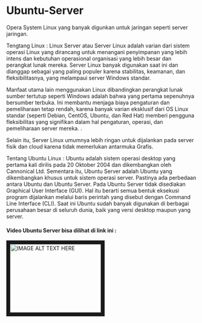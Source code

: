 # Ubuntu-Server
Opera System Linux yang banyak digunkan untuk jaringan seperti server jaringan.

Tengtang Linux :
Linux Server atau Server Linux adalah varian dari sistem operasi Linux yang dirancang untuk menangani penyimpanan yang lebih intens
dan kebutuhan operasional organisasi yang lebih besar dan perangkat lunak mereka. Server Linux banyak digunakan saat ini dan
dianggap sebagai yang paling populer karena stabilitas, keamanan, dan fleksibilitasnya, yang melampaui server Windows
standar.

Manfaat utama lain menggunakan Linux dibandingkan perangkat lunak sumber tertutup seperti Windows adalah bahwa yang
pertama sepenuhnya bersumber terbuka. Ini membantu menjaga biaya pengaturan dan pemeliharaan tetap rendah, karena
banyak varian eksklusif dari OS Linux standar (seperti Debian, CentOS, Ubuntu, dan Red Hat) memberi pengguna fleksibilitas
yang signifikan dalam hal pengaturan, operasi, dan pemeliharaan server mereka. .

Selain itu, Server Linux umumnya lebih ringan untuk dijalankan pada server fisik dan cloud karena tidak memerlukan antarmuka
Grafis.

Tentang Ubuntu Linux :
Ubuntu adalah sistem operasi desktop yang pertama kali dirilis pada 20 Oktober 2004 dan dikembangkan oleh Cannonical Ltd. Sementara itu, Ubuntu Server adalah Ubuntu yang dikembangkan khusus untuk sistem operasi server. Pastinya ada perbedaan antara Ubuntu dan Ubuntu Server. Pada Ubuntu Server tidak disediakan Graphical User Interface (GUI). Hal itu berarti semua bentuk eksekusi program dijalankan melalui baris perintah yang disebut dengan Command Line Interface (CLI). Saat ini Ubuntu sudah banyak digunakan di berbagai perusahaan besar di seluruh dunia, baik yang versi desktop maupun yang server.

#### Video Ubuntu Server bisa dilihat di link ini : <br>
<a href="https://youtube.com/playlist?list=PLlyW0LgOmSNBkvvyeIl8v1yCjIzZCHX3J&si=vNX5jz2LntgpmLi7" target="_blank"><img src="http://img.youtube.com/vi/Qk7E6mJuHtU/0.jpg" 
alt="IMAGE ALT TEXT HERE" width="240" height="180" border="10" /></a>

